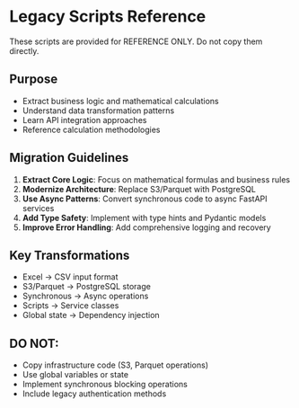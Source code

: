 # Legacy Scripts Reference

These scripts are provided for REFERENCE ONLY. Do not copy them directly.

## Purpose
- Extract business logic and mathematical calculations
- Understand data transformation patterns
- Learn API integration approaches
- Reference calculation methodologies

## Migration Guidelines
1. **Extract Core Logic**: Focus on mathematical formulas and business rules
2. **Modernize Architecture**: Replace S3/Parquet with PostgreSQL
3. **Use Async Patterns**: Convert synchronous code to async FastAPI services
4. **Add Type Safety**: Implement with type hints and Pydantic models
5. **Improve Error Handling**: Add comprehensive logging and recovery

## Key Transformations
- Excel → CSV input format
- S3/Parquet → PostgreSQL storage
- Synchronous → Async operations
- Scripts → Service classes
- Global state → Dependency injection

## DO NOT:
- Copy infrastructure code (S3, Parquet operations)
- Use global variables or state
- Implement synchronous blocking operations
- Include legacy authentication methods